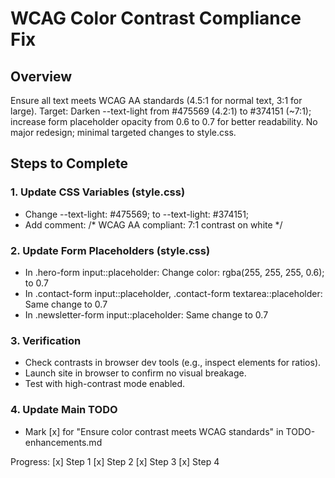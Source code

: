 # WCAG Color Contrast Compliance Fix

## Overview
Ensure all text meets WCAG AA standards (4.5:1 for normal text, 3:1 for large). Target: Darken --text-light from #475569 (4.2:1) to #374151 (~7:1); increase form placeholder opacity from 0.6 to 0.7 for better readability. No major redesign; minimal targeted changes to style.css.

## Steps to Complete

### 1. Update CSS Variables (style.css)
- Change --text-light: #475569; to --text-light: #374151;
- Add comment: /* WCAG AA compliant: 7:1 contrast on white */

### 2. Update Form Placeholders (style.css)
- In .hero-form input::placeholder: Change color: rgba(255, 255, 255, 0.6); to 0.7
- In .contact-form input::placeholder, .contact-form textarea::placeholder: Same change to 0.7
- In .newsletter-form input::placeholder: Same change to 0.7

### 3. Verification
- Check contrasts in browser dev tools (e.g., inspect elements for ratios).
- Launch site in browser to confirm no visual breakage.
- Test with high-contrast mode enabled.

### 4. Update Main TODO
- Mark [x] for "Ensure color contrast meets WCAG standards" in TODO-enhancements.md

Progress: [x] Step 1 [x] Step 2 [x] Step 3 [x] Step 4

